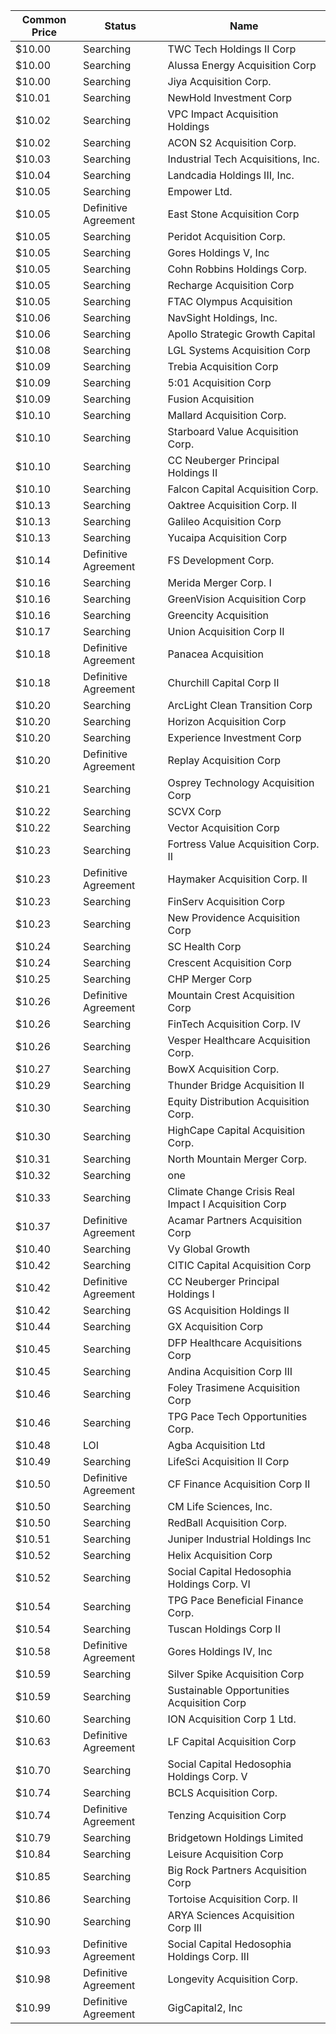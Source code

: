 Common Price  | Status               | Name                                                
------------- | -------------------- | ----------------------------------------------------
$10.00        | Searching            | TWC Tech Holdings II Corp                           
$10.00        | Searching            | Alussa Energy Acquisition Corp                      
$10.00        | Searching            | Jiya Acquisition Corp.                              
$10.01        | Searching            | NewHold Investment Corp                             
$10.02        | Searching            | VPC Impact Acquisition Holdings                     
$10.02        | Searching            | ACON S2 Acquisition Corp.                           
$10.03        | Searching            | Industrial Tech Acquisitions, Inc.                  
$10.04        | Searching            | Landcadia Holdings III, Inc.​                       
$10.05        | Searching            | Empower Ltd.                                        
$10.05        | Definitive Agreement | East Stone Acquisition Corp                         
$10.05        | Searching            | Peridot Acquisition Corp.                           
$10.05        | Searching            | Gores Holdings V, Inc                               
$10.05        | Searching            | Cohn Robbins Holdings Corp.                         
$10.05        | Searching            | Recharge Acquisition Corp                           
$10.05        | Searching            | FTAC Olympus Acquisition                            
$10.06        | Searching            | NavSight Holdings, Inc.                             
$10.06        | Searching            | Apollo Strategic Growth Capital                     
$10.08        | Searching            | LGL Systems Acquisition Corp                        
$10.09        | Searching            | Trebia Acquisition Corp                             
$10.09        | Searching            | 5:01 Acquisition Corp                               
$10.09        | Searching            | Fusion Acquisition                                  
$10.10        | Searching            | Mallard Acquisition Corp.                           
$10.10        | Searching            | Starboard Value Acquisition Corp.                   
$10.10        | Searching            | CC Neuberger Principal Holdings II                  
$10.10        | Searching            | Falcon Capital Acquisition Corp.                    
$10.13        | Searching            | Oaktree Acquisition Corp. II                        
$10.13        | Searching            | Galileo Acquisition Corp                            
$10.13        | Searching            | Yucaipa Acquisition Corp                            
$10.14        | Definitive Agreement | FS Development Corp.                                
$10.16        | Searching            | Merida Merger Corp. I                               
$10.16        | Searching            | GreenVision Acquisition Corp                        
$10.16        | Searching            | Greencity Acquisition                               
$10.17        | Searching            | Union Acquisition Corp II                           
$10.18        | Definitive Agreement | Panacea Acquisition                                 
$10.18        | Definitive Agreement | Churchill Capital Corp II                           
$10.20        | Searching            | ArcLight Clean Transition Corp                      
$10.20        | Searching            | Horizon Acquisition Corp                            
$10.20        | Searching            | Experience Investment Corp                          
$10.20        | Definitive Agreement | Replay Acquisition Corp                             
$10.21        | Searching            | Osprey Technology Acquisition Corp                  
$10.22        | Searching            | SCVX Corp                                           
$10.22        | Searching            | Vector Acquisition Corp                             
$10.23        | Searching            | Fortress Value Acquisition Corp. II                 
$10.23        | Definitive Agreement | Haymaker Acquisition Corp. II                       
$10.23        | Searching            | FinServ Acquisition Corp                            
$10.23        | Searching            | New Providence Acquisition Corp                     
$10.24        | Searching            | SC Health Corp                                      
$10.24        | Searching            | Crescent Acquisition Corp                           
$10.25        | Searching            | CHP Merger Corp                                     
$10.26        | Definitive Agreement | Mountain Crest Acquisition Corp                     
$10.26        | Searching            | FinTech Acquisition Corp. IV                        
$10.26        | Searching            | Vesper Healthcare Acquisition Corp.                 
$10.27        | Searching            | BowX Acquisition Corp.                              
$10.29        | Searching            | Thunder Bridge Acquisition II                       
$10.30        | Searching            | Equity Distribution Acquisition Corp.               
$10.30        | Searching            | HighCape Capital Acquisition Corp.                  
$10.31        | Searching            | North Mountain Merger Corp.                         
$10.32        | Searching            | one                                                 
$10.33        | Searching            | Climate Change Crisis Real Impact I Acquisition Corp
$10.37        | Definitive Agreement | Acamar Partners Acquisition Corp                    
$10.40        | Searching            | Vy Global Growth                                    
$10.42        | Searching            | CITIC Capital Acquisition Corp                      
$10.42        | Definitive Agreement | CC Neuberger Principal Holdings I                   
$10.42        | Searching            | GS Acquisition Holdings II                          
$10.44        | Searching            | GX Acquisition Corp                                 
$10.45        | Searching            | DFP Healthcare Acquisitions Corp                    
$10.45        | Searching            | Andina Acquisition Corp III                         
$10.46        | Searching            | Foley Trasimene Acquisition Corp                    
$10.46        | Searching            | TPG Pace Tech Opportunities Corp.                   
$10.48        | LOI                  | Agba Acquisition Ltd                                
$10.49        | Searching            | LifeSci Acquisition II Corp                         
$10.50        | Definitive Agreement | CF Finance Acquisition Corp II                      
$10.50        | Searching            | CM Life Sciences, Inc.                              
$10.50        | Searching            | RedBall Acquisition Corp.                           
$10.51        | Searching            | Juniper Industrial Holdings Inc                     
$10.52        | Searching            | Helix Acquisition Corp                              
$10.52        | Searching            | Social Capital Hedosophia Holdings Corp. VI         
$10.54        | Searching            | TPG Pace Beneficial Finance Corp.                   
$10.54        | Searching            | Tuscan Holdings Corp II                             
$10.58        | Definitive Agreement | Gores Holdings IV, Inc                              
$10.59        | Searching            | Silver Spike Acquisition Corp                       
$10.59        | Searching            | Sustainable Opportunities Acquisition Corp          
$10.60        | Searching            | ION Acquisition Corp 1 Ltd.                         
$10.63        | Definitive Agreement | LF Capital Acquisition Corp                         
$10.70        | Searching            | Social Capital Hedosophia Holdings Corp. V          
$10.74        | Searching            | BCLS Acquisition Corp.                              
$10.74        | Definitive Agreement | Tenzing Acquisition Corp                            
$10.79        | Searching            | Bridgetown Holdings Limited                         
$10.84        | Searching            | Leisure Acquisition Corp                            
$10.85        | Searching            | Big Rock Partners Acquisition Corp                  
$10.86        | Searching            | Tortoise Acquisition Corp. II                       
$10.90        | Searching            | ARYA Sciences Acquisition Corp III                  
$10.93        | Definitive Agreement | Social Capital Hedosophia Holdings Corp. III        
$10.98        | Definitive Agreement | Longevity Acquisition Corp.                         
$10.99        | Definitive Agreement | GigCapital2, Inc                                    
